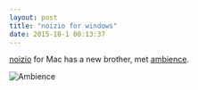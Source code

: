 ```yaml
---
layout: post
title: "noizio for windows"
date: 2015-10-1 00:13:37
---
```


[noizio][Noizio] for Mac has a new brother, met [ambience][Ambience].

![Ambience](http://enginedesigns.net/Assets/Images/Ambience@2x.png)

[Noizio]: http://noiz.io
[Ambience]: http://enginedesigns.net/posts/2015/04/30/Ambience
